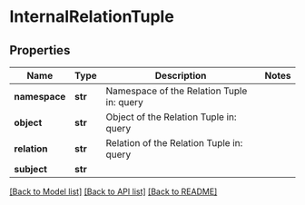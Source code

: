 # InternalRelationTuple

## Properties
Name | Type | Description | Notes
------------ | ------------- | ------------- | -------------
**namespace** | **str** | Namespace of the Relation Tuple  in: query | 
**object** | **str** | Object of the Relation Tuple  in: query | 
**relation** | **str** | Relation of the Relation Tuple  in: query | 
**subject** | **str** |  | 

[[Back to Model list]](../README.md#documentation-for-models) [[Back to API list]](../README.md#documentation-for-api-endpoints) [[Back to README]](../README.md)


